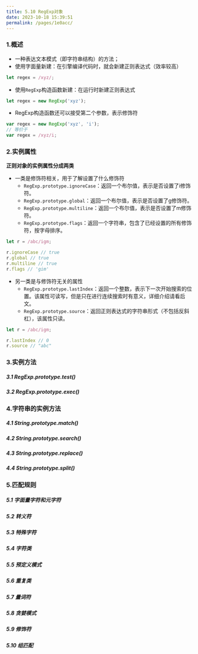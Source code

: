 ```yaml
---
title: 5.10 RegExp对象 
date: 2023-10-18 15:39:51 
permalink: /pages/1e0acc/
---
```


### 1.概述

- 一种表达文本模式（即字符串结构）的方法；
- 使用字面量新建：在引擎编译代码时，就会新建正则表达式（效率较高）
```javascript
let regex = /xyz/;
```

- 使用`RegExp`构造函数新建：在运行时新建正则表达式
```javascript
let regex = new RegExp('xyz');
```

- RegExp构造函数还可以接受第二个参数，表示修饰符
```javascript
var regex = new RegExp('xyz', 'i');
// 等价于
var regex = /xyz/i;
```

### 2.实例属性
**正则对象的实例属性分成两类**
- 一类是修饰符相关，用于了解设置了什么修饰符
  - `RegExp.prototype.ignoreCase`：返回一个布尔值，表示是否设置了i修饰符。
  - `RegExp.prototype.global`：返回一个布尔值，表示是否设置了g修饰符。
  - `RegExp.prototype.multiline`：返回一个布尔值，表示是否设置了m修饰符。
  - `RegExp.prototype.flags`：返回一个字符串，包含了已经设置的所有修饰符，按字母排序。
```javascript
let r = /abc/igm;

r.ignoreCase // true
r.global // true
r.multiline // true
r.flags // 'gim'
```
- 另一类是与修饰符无关的属性
  - `RegExp.prototype.lastIndex`：返回一个整数，表示下一次开始搜索的位置。该属性可读写，但是只在进行连续搜索时有意义，详细介绍请看后文。
  - `RegExp.prototype.source`：返回正则表达式的字符串形式（不包括反斜杠），该属性只读。
```javascript
let r = /abc/igm;

r.lastIndex // 0
r.source // "abc"
```
### 3.实例方法

##### 3.1 RegExp.prototype.test()

##### 3.2 RegExp.prototype.exec()

### 4.字符串的实例方法

##### 4.1 String.prototype.match()

##### 4.2 String.prototype.search()

##### 4.3 String.prototype.replace()

##### 4.4 String.prototype.split()

### 5.匹配规则

##### 5.1 字面量字符和元字符

##### 5.2 转义符

##### 5.3 特殊字符

##### 5.4 字符类

##### 5.5 预定义模式

##### 5.6 重复类

##### 5.7 量词符

##### 5.8 贪婪模式

##### 5.9 修饰符

##### 5.10 组匹配